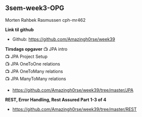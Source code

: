 
## 3sem-week3-OPG

Morten Rahbek Rasmussen
cph-mr462

**Link til github**

- Github: https://github.com/Amazingh0rse/week39


**Tirsdags opgaver**
📺 JPA intro\
📺 JPA Project Setup\
📺 JPA OneToOne relations\
📺 JPA OneToMany relations \
📺 JPA ManyToMany relations

- https://github.com/Amazingh0rse/week39/tree/master/JPA


**REST, Error Handling, Rest Assured Part 1-3 of 4**
- https://github.com/Amazingh0rse/week39/tree/master/REST


